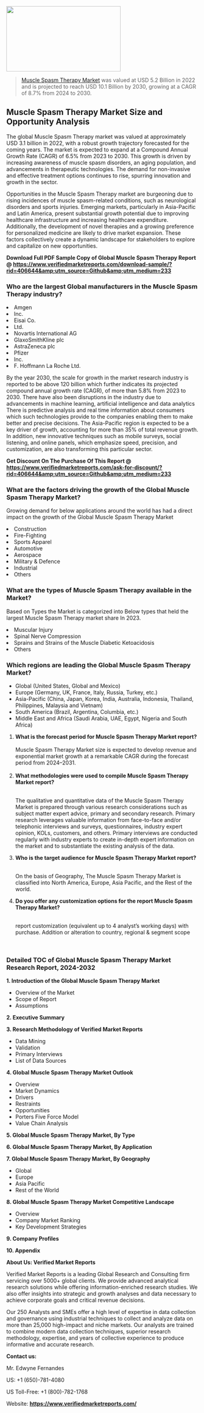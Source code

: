 
<img src="https://ffe5etoiles.com/wp-content/uploads/2024/12/MST1-300x171.png" alt="" width="300" height="171" class="alignnone size-medium wp-image-20088" /><blockquote><p><p><a href="https://www.verifiedmarketreports.com/download-sample/?rid=406644&utm_source=Github&utm_medium=233" target="_blank">Muscle Spasm Therapy Market</a> was valued at USD 5.2 Billion in 2022 and is projected to reach USD 10.1 Billion by 2030, growing at a CAGR of 8.7% from 2024 to 2030.</p></blockquote><p><h2>Muscle Spasm Therapy Market Size and Opportunity Analysis</h2> <p>The global Muscle Spasm Therapy market was valued at approximately USD 3.1 billion in 2022, with a robust growth trajectory forecasted for the coming years. The market is expected to expand at a Compound Annual Growth Rate (CAGR) of 6.5% from 2023 to 2030. This growth is driven by increasing awareness of muscle spasm disorders, an aging population, and advancements in therapeutic technologies. The demand for non-invasive and effective treatment options continues to rise, spurring innovation and growth in the sector.</p> <p>Opportunities in the Muscle Spasm Therapy market are burgeoning due to rising incidences of muscle spasm-related conditions, such as neurological disorders and sports injuries. Emerging markets, particularly in Asia-Pacific and Latin America, present substantial growth potential due to improving healthcare infrastructure and increasing healthcare expenditure. Additionally, the development of novel therapies and a growing preference for personalized medicine are likely to drive market expansion. These factors collectively create a dynamic landscape for stakeholders to explore and capitalize on new opportunities.</p> </p><p class=""><strong>Download Full PDF Sample Copy of Global Muscle Spasm Therapy Report @ <a href="https://www.verifiedmarketreports.com/download-sample/?rid=406644&amp;utm_source=Github&amp;utm_medium=233" target="_blank">https://www.verifiedmarketreports.com/download-sample/?rid=406644&amp;utm_source=Github&amp;utm_medium=233</a></strong></p><h3 id="" class="">Who are the largest Global manufacturers in the Muscle Spasm Therapy industry?</h3><p><li>Amgen</li><li> Inc.</li><li> Eisai Co.</li><li> Ltd.</li><li> Novartis International AG</li><li> GlaxoSmithKline plc</li><li> AstraZeneca plc</li><li> Pfizer</li><li> Inc.</li><li> F. Hoffmann La Roche Ltd.</li></p><div class=""><div class="" dir="" data-message-author-role="" data-message-id="" data-message-model-slug=""><div class=""><div class=""><div class=""><div class="" dir="" data-message-author-role="" data-message-id="" data-message-model-slug=""><div class=""><div class=""><p>By the year 2030, the scale for growth in the market research industry is reported to be above 120 billion which further indicates its projected compound annual growth rate (CAGR), of more than 5.8% from 2023 to 2030. There have also been disruptions in the industry due to advancements in machine learning, artificial intelligence and data analytics There is predictive analysis and real time information about consumers which such technologies provide to the companies enabling them to make better and precise decisions. The Asia-Pacific region is expected to be a key driver of growth, accounting for more than 35% of total revenue growth. In addition, new innovative techniques such as mobile surveys, social listening, and online panels, which emphasize speed, precision, and customization, are also transforming this particular sector.</p><p><strong>Get Discount On The Purchase Of This Report @&nbsp; <a href="https://www.verifiedmarketreports.com/ask-for-discount/?rid=406644&amp;utm_source=Github&amp;utm_medium=233" target="_blank">https://www.verifiedmarketreports.com/ask-for-discount/?rid=406644&amp;utm_source=Github&amp;utm_medium=233</a></strong></p></div></div></div></div></div></div></div></div><h3 id="" class="">What are the factors driving the growth of the Global Muscle Spasm Therapy Market?</h3><p id="" class="">Growing demand for below applications around the world has had a direct impact on the growth of the Global Muscle Spasm Therapy Market</p><p id="" class=""><li>Construction</li><li> Fire-Fighting</li><li> Sports Apparel</li><li> Automotive</li><li> Aerospace</li><li> Military & Defence</li><li> Industrial</li><li> Others</li></p><h3 id="" class="">What are the types of Muscle Spasm Therapy available in the Market?</h3><p id="" class="">Based on Types the Market is categorized into Below types that held the largest Muscle Spasm Therapy market share In 2023.</p><p id="" class=""><li>Muscular Injury</li><li> Spinal Nerve Compression</li><li> Sprains and Strains of the Muscle Diabetic Ketoacidosis</li><li> Others</li></p><h3 id="" class="">Which regions are leading the Global Muscle Spasm Therapy Market?</h3><ul><li>Global (United States, Global and Mexico)</li><li>Europe (Germany, UK, France, Italy, Russia, Turkey, etc.)</li><li>Asia-Pacific (China, Japan, Korea, India, Australia, Indonesia, Thailand, Philippines, Malaysia and Vietnam)</li><li>South America (Brazil, Argentina, Columbia, etc.)</li><li>Middle East and Africa (Saudi Arabia, UAE, Egypt, Nigeria and South Africa)</li></ul><p><ol><li><strong>What is the forecast period for Muscle Spasm Therapy Market report?<br /></strong><br /><span data-sheets-root="1" data-sheets-value="{&quot;1&quot;:2,&quot;2&quot;:&quot;XXXX size is expected to develop revenue and exponential market growth at a remarkable CAGR during the forecast period from 2024&ndash;2030.&quot;}" data-sheets-userformat="{&quot;2&quot;:12674,&quot;4&quot;:{&quot;1&quot;:2,&quot;2&quot;:16776960},&quot;10&quot;:2,&quot;11&quot;:0,&quot;15&quot;:&quot;Arial&quot;,&quot;16&quot;:12}">Muscle Spasm Therapy Market size is expected to develop revenue and exponential market growth at a remarkable CAGR during the forecast period from 2024&ndash;2031.</span><br /><br /></li><li><strong>What methodologies were used to compile Muscle Spasm Therapy Market report?<br /><br /></strong><p>The qualitative and quantitative data of the&nbsp;Muscle Spasm Therapy Market is prepared through various research considerations such as subject matter expert advice, primary and secondary research. Primary research leverages valuable information from face-to-face and/or telephonic interviews and surveys, questionnaires, industry expert opinion, KOLs, customers, and others. Primary interviews are conducted regularly with industry experts to create in-depth expert information on the market and to substantiate the existing analysis of the data.&nbsp;</p></li><li><strong>Who is the target audience for Muscle Spasm Therapy Market report?<br /><br /></strong><p>On the basis of Geography, The&nbsp;Muscle Spasm Therapy Market is classified into North America, Europe, Asia Pacific, and the Rest of the world.</p></li><li><strong>Do you offer any customization options for the report Muscle Spasm Therapy Market?<br /><br /></strong><p>report customization (equivalent up to 4 analyst&rsquo;s working days) with purchase. Addition or alteration to country, regional &amp; segment scope</p><p>&nbsp;</p></li></ol></p><h3 id="" class="">Detailed TOC of Global Muscle Spasm Therapy Market Research Report, 2024-2032</h3><p id="" class=""><strong>1. Introduction of the Global Muscle Spasm Therapy Market</strong></p><ul><li>Overview of the Market</li><li>Scope of Report</li><li>Assumptions</li></ul><p id="" class=""><strong>2. Executive Summary</strong></p><p id="" class=""><strong>3. Research Methodology of&nbsp;Verified Market Reports</strong></p><ul><li>Data Mining</li><li>Validation</li><li>Primary Interviews</li><li>List of Data Sources</li></ul><p id="" class=""><strong>4. Global Muscle Spasm Therapy Market Outlook</strong></p><ul><li>Overview</li><li>Market Dynamics</li><li>Drivers</li><li>Restraints</li><li>Opportunities</li><li>Porters Five Force Model</li><li>Value Chain Analysis</li></ul><p id="" class=""><strong>5. Global Muscle Spasm Therapy Market, By&nbsp;Type</strong></p><p id="" class=""><strong>6. Global Muscle Spasm Therapy Market, By Application</strong></p><p id="" class=""><strong>7. Global Muscle Spasm Therapy Market, By Geography</strong></p><ul><li>Global</li><li>Europe</li><li>Asia Pacific</li><li>Rest of the World</li></ul><p id="" class=""><strong>8. Global Muscle Spasm Therapy Market Competitive Landscape</strong></p><ul><li>Overview</li><li>Company Market Ranking</li><li>Key Development Strategies</li></ul><p id="" class=""><strong>9. Company Profiles</strong></p><p id="" class=""><strong>10. Appendix</strong></p><p id="" class=""><strong>About Us: Verified Market Reports</strong></p><p id="" class="">Verified Market Reports is a leading Global Research and Consulting firm servicing over 5000+ global clients. We provide advanced analytical research solutions while offering information-enriched research studies. We also offer insights into strategic and growth analyses and data necessary to achieve corporate goals and critical revenue decisions.</p><p id="" class="">Our 250 Analysts and SMEs offer a high level of expertise in data collection and governance using industrial techniques to collect and analyze data on more than 25,000 high-impact and niche markets. Our analysts are trained to combine modern data collection techniques, superior research methodology, expertise, and years of collective experience to produce informative and accurate research.</p><p id="" class=""><strong>Contact us:</strong></p><p id="" class="">Mr. Edwyne Fernandes</p><p id="" class="">US: +1 (650)-781-4080</p><p id="" class="">US Toll-Free: +1 (800)-782-1768</p><p id="" class="">Website: <a target="" data-test-app-aware-link=""><strong>https://www.verifiedmarketreports.com/</strong></a></p>
